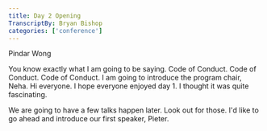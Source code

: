 ```yaml
---
title: Day 2 Opening
TranscriptBy: Bryan Bishop
categories: ['conference']
---
```


Pindar Wong

You know exactly what I am going to be saying. Code of Conduct. Code of Conduct. Code of Conduct. I am going to introduce the program chair, Neha. Hi everyone. I hope everyone enjoyed day 1. I thought it was quite fascinating.

We are going to have a few talks happen later. Look out for those. I'd like to go ahead and introduce our first speaker, Pieter.
